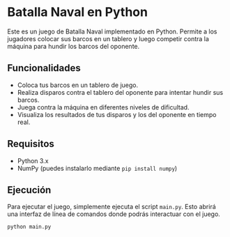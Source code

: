 # Batalla Naval en Python

Este es un juego de Batalla Naval implementado en Python. Permite a los jugadores colocar sus barcos en un tablero y luego competir contra la máquina para hundir los barcos del oponente.

## Funcionalidades

- Coloca tus barcos en un tablero de juego.
- Realiza disparos contra el tablero del oponente para intentar hundir sus barcos.
- Juega contra la máquina en diferentes niveles de dificultad.
- Visualiza los resultados de tus disparos y los del oponente en tiempo real.

## Requisitos

- Python 3.x
- NumPy (puedes instalarlo mediante `pip install numpy`)

## Ejecución

Para ejecutar el juego, simplemente ejecuta el script `main.py`. Esto abrirá una interfaz de línea de comandos donde podrás interactuar con el juego.

```bash
python main.py
